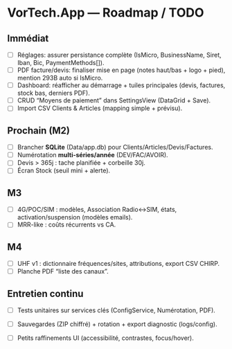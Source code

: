 # VorTech.App — Roadmap / TODO

## Immédiat
- [ ] Réglages: assurer persistance complète (IsMicro, BusinessName, Siret, Iban, Bic, PaymentMethods[]).
- [ ] PDF facture/devis: finaliser mise en page (notes haut/bas + logo + pied), mention 293B auto si IsMicro.
- [ ] Dashboard: réafficher au démarrage + tuiles principales (devis, factures, stock bas, derniers PDF).
- [ ] CRUD “Moyens de paiement” dans SettingsView (DataGrid + Save).
- [ ] Import CSV Clients & Articles (mapping simple + prévisu).

## Prochain (M2)
- [ ] Brancher **SQLite** (Data/app.db) pour Clients/Articles/Devis/Factures.
- [ ] Numérotation **multi-séries/année** (DEV/FAC/AVOIR).
- [ ] Devis > 365j : tache planifiée + corbeille 30j.
- [ ] Écran Stock (seuil mini + alerte).

## M3
- [ ] 4G/POC/SIM : modèles, Association Radio↔SIM, états, activation/suspension (modèles emails).
- [ ] MRR-like : coûts récurrents vs CA.

## M4
- [ ] UHF v1 : dictionnaire fréquences/sites, attributions, export CSV CHIRP.
- [ ] Planche PDF “liste des canaux”.

## Entretien continu
- [ ] Tests unitaires sur services clés (ConfigService, Numérotation, PDF).
- [ ] Sauvegardes (ZIP chiffré) + rotation + export diagnostic (logs/config).
- [ ] Petits raffinements UI (accessibilité, contrastes, focus/hover).

